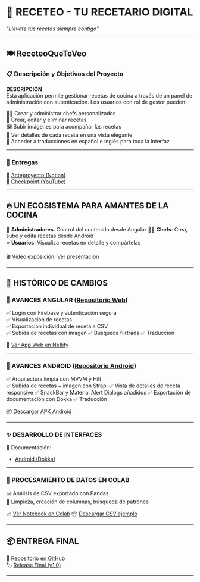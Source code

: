 # 🧁 RECETEO - TU RECETARIO DIGITAL

_"Llévate tus recetas siempre contigo"_

---

## 🍽️ ReceteoQueTeVeo

### 📋 Descripción y Objetivos del Proyecto

**DESCRIPCIÓN**  
Esta aplicación permite gestionar recetas de cocina a través de un panel de administración con autenticación. Los usuarios con rol de gestor pueden:

👨‍🍳 Crear y administrar chefs personalizados  
📖 Crear, editar y eliminar recetas  
🖼️ Subir imágenes para acompañar las recetas  
🔎 Ver detalles de cada receta en una vista elegante  
💬 Acceder a traducciones en español e inglés para toda la interfaz  

---

### 📎 Entregas

📌 [Anteproyecto (Notion)](https://www.notion.so/ReceteoQueTeVeo-1c79f1377a7680c989e9c5a11ea6cc9e)  
📌 [Checkpoint (YouTube)](https://youtu.be/Z5HlpfXF_Io)

---

## 🔥 UN ECOSISTEMA PARA AMANTES DE LA COCINA

👑 **Administradores**: Control del contenido desde Angular 
👨‍🍳 **Chefs**: Crea, sube y edita recetas desde Android  
⭐ **Usuarios**: Visualiza recetas en detalle y compártelas  

🎬 Video exposición: [Ver presentación](https://youtu.be/sqVjpTFo2tI)

---

## 📝 HISTÓRICO DE CAMBIOS

### 🔄 AVANCES ANGULAR ([Repositorio Web](https://github.com/cgilsanchez/FireBaseApp.git))

✅ Login con Firebase y autenticación segura  
✅ Visualización de recetas  
✅ Exportación individual de receta a CSV  
✅ Subida de recetas con imagen
✅ Búsqueda filrtrada
✅ Traducción


🔗 [Ver App Web en Netlify](https://receteoqueteveo.netlify.app)

---

### 📱 AVANCES ANDROID ([Repositorio Android](https://github.com/cgilsanchez/RECETEOQUETEVE0.git))

✅ Arquitectura limpia con MVVM y Hilt  
✅ Subida de recetas + imagen con Strapi 
✅ Vista de detalles de receta responsive 
✅ SnackBar y Material Alert Dialogs añadidos
✅ Exportación de documentación con Dokka 
✅ Traducción

📦 [Descargar APK Android](https://github.com/cgilsanchez/TFG-ReceteoQueTeVeo/releases/download/v1.0/receteo.apk)

---

### ✨ DESARROLLO DE INTERFACES

📃 Documentación:  
- [Android (Dokka)](https://github.com/cgilsanchez/TFG-ReceteoQueTeVeo/releases/download/v1.0/dokka-recetapp.zip)

---

### 🧠 PROCESAMIENTO DE DATOS EN COLAB

📊 Análisis de CSV exportado con Pandas  
🔧 Limpieza, creación de columnas, búsqueda de patrones  

📈 [Ver Notebook en Colab](https://github.com/cgilsanchez/TFG-ReceteoQueTeVeo/releases/download/v1.0/recetapp-colab.ipynb)
📦 [Descargar CSV ejemplo](https://github.com/cgilsanchez/TFG-ReceteoQueTeVeo/releases/download/v1.0/_Spaghetti_Carbonara.csv)  

---

## 📦 ENTREGA FINAL

🎁 [Repositorio en GitHub](https://github.com/cgilsanchez/TFG-ReceteoQueTeVeo)  
🏷️ [Release Final (v1.0)](https://github.com/cgilsanchez/TFG-ReceteoQueTeVeo/releases/tag/v1.0)

---
